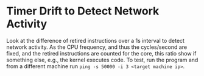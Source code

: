 # Timer Drift to Detect Network Activity

Look at the difference of retired instructions over a 1s interval to detect network activity. 
As the CPU frequency, and thus the cycles/second are fixed, and the retired instructions are counted for the core, this ratio show if something else, e.g., the kernel executes code. 
To test, run the program and from a different machine run `ping -s 50000 -i 3 <target machine ip>`.
